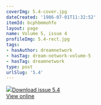 ```yaml
---
coverImg: 5.4-cover.jpg
dateCreated: '1986-07-01T11:32:52'
itemId: bcphbmmohfo
layout: page
name: Volume 5, issue 4
profileImg: 5.4-rect.jpg
tags:
- hasAuthor: dreamnetwork
- hasTag: dream-network-volume-5
- hasTag: dreamnetwork
type: post
urlSlug: '5.4'
---
```

<img class="card-journal-img" src="../images/5.4-rect.jpg"/><a href="../files/pdfs/Volume_5/5.4-Dream-Network-Bulletin_Volume-5-Number-4.pdf" download="">Download issue 5.4</a><br><a href="../files/pdfs/Volume_5/5.4-Dream-Network-Bulletin_Volume-5-Number-4.pdf">View online</a>